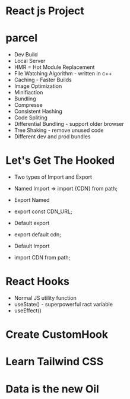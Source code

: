 # React js Project

# parcel
- Dev Build
- Local Server
- HMR = Hot Module Replacement
- File Watching Algorithm - written in c++
- Caching - Faster Builds
- Image Optimization
- Minifiaction
- Bundling
- Compresse
- Consistent Hashing
- Code Spliting
- Differential Bundling - support older browser
- Tree Shaking - remove unused code
- Different dev and prod bundles


# Let's Get The Hooked
- Two types of Import and Export
 - Named Import => import {CDN} from path;

- Export Named
 - export const CDN_URL;

- Default export
 - export default cdn;

- Default Import
 - import CDN from path;

# React Hooks
 - Normal JS utility function
 - useState() - superpowerful ract variable
 - useEffect()

# Create CustomHook

# Learn Tailwind CSS

# Data is the new Oil
